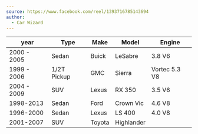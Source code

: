 ```yaml
---
source: https://www.facebook.com/reel/1393716785143694
author:
  - Car Wizard
---
```


| year        | Type        | Make   | Model      | Engine        |
| ----------- | ----------- | ------ | ---------- | ------------- |
| 2000 - 2005 | Sedan       | Buick  | LeSabre    | 3.8 V6        |
| 1999 - 2006 | 1/2T Pickup | GMC    | Sierra     | Vortec 5.3 V8 |
| 2004 - 2009 | SUV         | Lexus  | RX 350     | 3.5 V6        |
| 1998-2013   | Sedan       | Ford   | Crown Vic  | 4.6 V8        |
| 1996-2000   | Sedan       | Lexus  | LS 400     | 4.0 V8        |
| 2001-2007   | SUV         | Toyota | Highlander |               |

